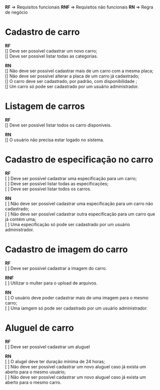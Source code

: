 **RF** => Requisitos funcionais
**RNF** => Requisitos não funcionais
**RN** => Regra de negócio


# Cadastro de carro

**RF**  
[] Deve ser possível cadastrar um novo carro;  
[] Deve ser possível listar todas as categorias.  

**RN**  
[] Não deve ser possível cadastrar mais de um carro com a mesma placa;  
[] Não deve ser possível alterar a placa de um carro já cadastrado;  
[] O carro deve ser cadastrado, por padrão, com disponibilidade ;  
[] Um carro só pode ser cadastrado por um usuário administrador.  


# Listagem de carros

**RF**  
[] Deve ser possível listar todos os carro disponíveis.

**RN**  
[] O usuário não precisa estar logado no sistema.


# Cadastro de especificação no carro

**RF**  
[ ] Deve ser possível cadastrar uma especificação para um carro;  
[ ] Deve ser possível listar todas as especificações;  
[ ] Deve ser possível listar todos os carros.

**RN**  
[ ] Não deve ser possível cadastrar uma especificação para um carro não cadastrado;  
[ ] Não deve ser possível cadastrar outra especificação para um carro que já contém uma;  
[ ] Uma especificação só pode ser cadastrado por um usuário administrador.  


# Cadastro de imagem do carro

**RF**  
[ ] Deve ser possível cadastrar a imagem do carro.

**RNF**  
[ ] Utilizar o multer para o upload de arquivos.  

**RN**  
[ ] O usuário deve poder cadastrar mais de uma imagem para o mesmo carro;  
[ ] Uma iamgem só pode ser cadastrado por um usuário administrador.




# Aluguel de carro

**RF**  
[ ] Deve ser possível cadastrar um aluguel

**RN**  
[ ] O alugel deve ter duração mínima de 24 horas;  
[ ] Não deve ser possível cadastrar um novo aluguel caso já exista um aberto para o mesmo usuário;  
[ ] Não deve ser possível cadastrar um novo aluguel caso já exista um aberto para o mesmo carro.

